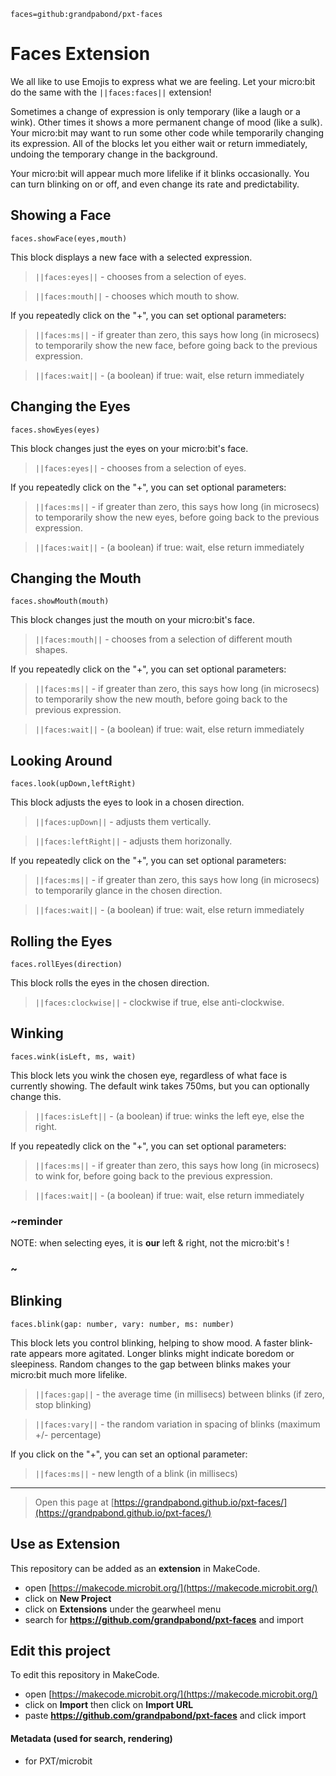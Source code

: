 ```package
faces=github:grandpabond/pxt-faces
```

# Faces Extension
We all like to use Emojis to express what we are feeling.
Let your micro:bit do the same with the ``||faces:faces||`` extension!


Sometimes a change of expression is only temporary (like a laugh or a wink).
Other times it shows a more permanent change of mood (like a sulk).
Your micro:bit may want to run some other code while temporarily changing its expression.
All of the blocks let you either wait or return immediately, undoing the temporary change in the background.  

Your micro:bit will appear much more lifelike if it blinks occasionally. 
You can turn blinking on or off, and even change its rate and predictability.

## Showing a Face
```sig
faces.showFace(eyes,mouth)
```
This block displays a new face with a selected expression.

> ``||faces:eyes||`` - chooses from a selection of eyes.

> ``||faces:mouth||`` - chooses which mouth to show.

If you repeatedly click on the "+", you can set optional parameters:

> ``||faces:ms||`` - if greater than zero, this says how long (in microsecs) to temporarily 
show the new face, before going back to the previous expression.

> ``||faces:wait||`` - (a boolean) if true: wait, else return immediately

## Changing the Eyes
```sig
faces.showEyes(eyes)
```
This block changes just the eyes on your micro:bit's face.

> ``||faces:eyes||`` - chooses from a selection of eyes.

If you repeatedly click on the "+", you can set optional parameters:

> ``||faces:ms||`` - if greater than zero, this says how long (in microsecs) to temporarily 
show the new eyes, before going back to the previous expression.

> ``||faces:wait||`` - (a boolean) if true: wait, else return immediately

## Changing the Mouth
```sig
faces.showMouth(mouth)
```
This block changes just the mouth on your micro:bit's face.

> ``||faces:mouth||`` - chooses from a selection of different mouth shapes.

If you repeatedly click on the "+", you can set optional parameters:

> ``||faces:ms||`` - if greater than zero, this says how long (in microsecs) to temporarily 
show the new mouth, before going back to the previous expression.

> ``||faces:wait||`` - (a boolean) if true: wait, else return immediately

## Looking Around
```sig
faces.look(upDown,leftRight)
```
This block adjusts the eyes to look in a chosen direction.

> ``||faces:upDown||`` - adjusts them vertically.

> ``||faces:leftRight||`` - adjusts them horizonally.

If you repeatedly click on the "+", you can set optional parameters:

> ``||faces:ms||`` - if greater than zero, this says how long (in microsecs) to temporarily 
glance in the chosen direction.

> ``||faces:wait||`` - (a boolean) if true: wait, else return immediately

## Rolling the Eyes
```sig
faces.rollEyes(direction)
```
This block rolls the eyes in the chosen direction.

> ``||faces:clockwise||`` - clockwise if true, else anti-clockwise.


## Winking
```sig
faces.wink(isLeft, ms, wait)
```
This block lets you wink the chosen eye, regardless of what face is currently showing.
The default wink takes 750ms, but you can optionally change this.

> ``||faces:isLeft||`` - (a boolean) if true: winks the left eye, else the right.

If you repeatedly click on the "+", you can set optional parameters:

> ``||faces:ms||`` - if greater than zero, this says how long (in microsecs) to wink for,
 before going back to the previous expression.

> ``||faces:wait||`` - (a boolean) if true: wait, else return immediately


### ~reminder
NOTE: when selecting eyes, it is **our** left & right, not the micro:bit's !
### ~

## Blinking
```sig
faces.blink(gap: number, vary: number, ms: number)
```
This block lets you control blinking, helping to show mood. A faster blink-rate appears 
more agitated. Longer blinks might indicate boredom or sleepiness. Random changes to the 
gap between blinks makes your micro:bit much more lifelike. 

> ``||faces:gap||`` - the average time (in millisecs) between blinks (if zero, stop blinking)

> ``||faces:vary||`` - the random variation in spacing of blinks (maximum +/- percentage) 

If you click on the "+", you can set an optional parameter: 

> ``||faces:ms||`` - new length of a blink (in millisecs)


- - - - - - - - - - - - - - - - - - - - - - - - - - - - - - - - - - - - 
> Open this page at [https://grandpabond.github.io/pxt-faces/](https://grandpabond.github.io/pxt-faces/)

## Use as Extension

This repository can be added as an **extension** in MakeCode.

* open [https://makecode.microbit.org/](https://makecode.microbit.org/)
* click on **New Project**
* click on **Extensions** under the gearwheel menu
* search for **https://github.com/grandpabond/pxt-faces** and import

## Edit this project

To edit this repository in MakeCode.

* open [https://makecode.microbit.org/](https://makecode.microbit.org/)
* click on **Import** then click on **Import URL**
* paste **https://github.com/grandpabond/pxt-faces** and click import

#### Metadata (used for search, rendering)

* for PXT/microbit
<script src="https://makecode.com/gh-pages-embed.js"></script><script>makeCodeRender("{{ site.makecode.home_url }}", "{{ site.github.owner_name }}/{{ site.github.repository_name }}");</script>
